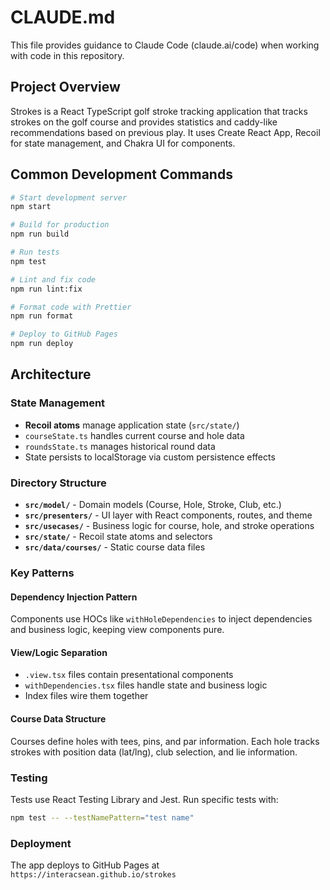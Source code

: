 # CLAUDE.md

This file provides guidance to Claude Code (claude.ai/code) when working with code in this repository.

## Project Overview

Strokes is a React TypeScript golf stroke tracking application that tracks strokes on the golf course and provides statistics and caddy-like recommendations based on previous play. It uses Create React App, Recoil for state management, and Chakra UI for components.

## Common Development Commands

```bash
# Start development server
npm start

# Build for production
npm run build

# Run tests
npm test

# Lint and fix code
npm run lint:fix

# Format code with Prettier
npm run format

# Deploy to GitHub Pages
npm run deploy
```

## Architecture

### State Management
- **Recoil atoms** manage application state (`src/state/`)
- `courseState.ts` handles current course and hole data
- `roundsState.ts` manages historical round data
- State persists to localStorage via custom persistence effects

### Directory Structure
- **`src/model/`** - Domain models (Course, Hole, Stroke, Club, etc.)
- **`src/presenters/`** - UI layer with React components, routes, and theme
- **`src/usecases/`** - Business logic for course, hole, and stroke operations
- **`src/state/`** - Recoil state atoms and selectors
- **`src/data/courses/`** - Static course data files

### Key Patterns

#### Dependency Injection Pattern
Components use HOCs like `withHoleDependencies` to inject dependencies and business logic, keeping view components pure.

#### View/Logic Separation
- `.view.tsx` files contain presentational components
- `withDependencies.tsx` files handle state and business logic
- Index files wire them together

#### Course Data Structure
Courses define holes with tees, pins, and par information. Each hole tracks strokes with position data (lat/lng), club selection, and lie information.

### Testing
Tests use React Testing Library and Jest. Run specific tests with:
```bash
npm test -- --testNamePattern="test name"
```

### Deployment
The app deploys to GitHub Pages at `https://interacsean.github.io/strokes`